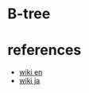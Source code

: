 # B-tree



# references 
- [wiki en](https://en.wikipedia.org/wiki/B-tree)
- [wiki ja](https://ja.wikipedia.org/wiki/%E3%83%88%E3%83%A9%E3%82%A4_(%E3%83%87%E3%83%BC%E3%82%BF%E6%A7%8B%E9%80%A0))